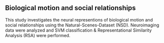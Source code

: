 ## Biological motion and social relationships 
This study investigates the neural representions of biological motion and social relationships using the Natural-Scenes-Dataset (NSD).
Neuroimaging data were analyzed and SVM classification & Representational Similarity Analysis (RSA) were performed. 
